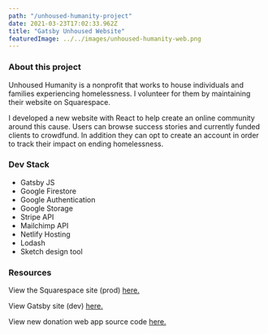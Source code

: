 ```yaml
---
path: "/unhoused-humanity-project"
date: 2021-03-23T17:02:33.962Z
title: "Gatsby Unhoused Website"
featuredImage: ../../images/unhoused-humanity-web.png
---
```


### About this project
<p>Unhoused Humanity is a nonprofit that works to house individuals and families experiencing homelessness.
I volunteer for them by maintaining their website on Squarespace.<p>

<p>I developed a new website with React to help create an online community around this cause. 
Users can browse success stories and currently funded clients to crowdfund. In addition they can opt to create 
an account in order to track their impact on ending homelessness.</p>

### Dev Stack
- Gatsby JS
- Google Firestore
- Google Authentication
- Google Storage
- Stripe API
- Mailchimp API
- Netlify Hosting
- Lodash
- Sketch design tool

### Resources
View the Squarespace site (prod) [here.](https://www.unhousedhumanity.org/)

View Gatsby site (dev) [here.](https://musing-joliot-870301.netlify.app/)

View new donation web app source code [here.](https://github.com/Sasheem/gatsby-unhoused-website)
